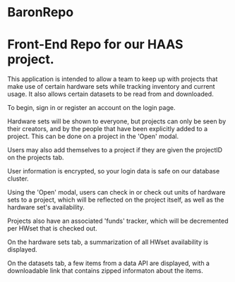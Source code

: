 # BaronRepo
# Front-End Repo for our HAAS project.
This application is intended to allow a team to keep up with projects that make use of certain hardware sets while tracking inventory and current usage. It also allows certain datasets to be read from and downloaded.

To begin, sign in or register an account on the login page.

Hardware sets will be shown to everyone, but projects can only be seen by their creators, and by the people that have been explicitly added to a project. This can be done on a project in the 'Open' modal.

Users may also add themselves to a project if they are given the projectID on the projects tab.

User information is encrypted, so your login data is safe on our database cluster.

Using the 'Open' modal, users can check in or check out units of hardware sets to a project, which will be reflected on the project itself, as well as the hardware set's availability.

Projects also have an associated 'funds' tracker, which will be decremented per HWset that is checked out.

On the hardware sets tab, a summarization of all HWset availability is displayed.

On the datasets tab, a few items from a data API are displayed, with a downloadable link that contains zipped informaton about the items.
